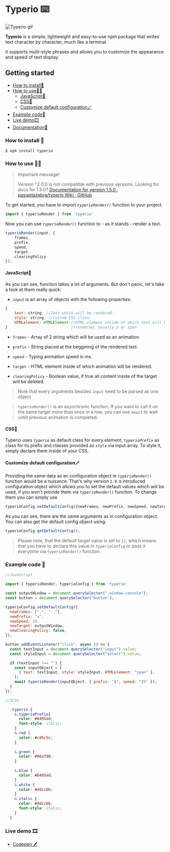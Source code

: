 # Typerio ⌨️

![Typerio gif](https://cdn.discordapp.com/attachments/827239377926619170/1204944493892341810/Arc_EsqyfDm9aa.gif?ex=65d69302&is=65c41e02&hm=8517adf99c6341e75da99e5be692911ef714e5ed7bfda977d5bce908ee4d97b4&)

**Typerio** is a simple, lightweight and easy-to-use npm package that writes text character by character, much like a terminal.

It supports multi-style phrases and allows you to customize the appearance and speed of text display.

## Getting started

- [How to install📩](#how-to-install-)
- [How to use🤷‍♂️](#how-to-use)
  - [JavaScript💛](#javascript)
  - [CSS💙](#css)
  - [Customize default configuration🪄](#customize-default-configuration)
- [Example code👀](#example-code-)
- [Live demo🎞️](#live-demo-)
- [Documentation📙](https://github.com/pasiastazebra/typerio/wiki/Documentation-for-versions-2.x.x)

### How to install 📩

```console
$ npm install typerio
```

### How to use 🤷‍♂️

> Important message!
> 
> Version ^2.0.0 is not compatible with previous versions. Looking for docs for 1.5.0? [Documentation for version 1.5.0 · pasiastazebra/typerio Wiki · GitHub](https://github.com/pasiastazebra/typerio/wiki/Documentation-for-version-1.5.0)

To get started, you have to import _`typerioRender()`_ function to your project.

```javascript
import { typerioRender } from 'typerio'
```

Now you can use _`typerioRender()`_ function to - as it stands - render a text.

```javascript
typerioRender(input, {
    frames,
    prefix,
    speed,
    target,
    clearingPolicy
});
```

#### JavaScript💛

As you can see, function takes a lot of arguments. But don't panic, let's take a look at them really quick:

- _`input`_ is an array of objects with the following properties:
  

```javascript
{
    text: string, //Text which will be rendered.
    style: string, //Custom CSS class.
    HTMLelement: HTMLElement //HTML element inside of which text will be
}                            //rendered. Usually p or span
```

- `frames` - Array of 2 string which will be used as an animation.
  
- `prefix` - String placed at the beggining of the rendered text.
  
- `speed` - Typing animation speed in ms.
  
- `target` - HTML element inside of which animation will be rendered.
  
- `clearingPolicy` - Boolean value, if true all content inside of the target will be deleted.
  

> Note that every arguments besides `input` need to be parsed as one object

> `typerioRender()` is an asynchronic function. If you want to call it on the same target more than once in a row, you can use `await` to wait untill previous animation is completed.

#### CSS💙

Typerio uses _`typerio`_ as default class for every element, *`typerioPrefix`* as class for its prefix and classes provided as `style` via input array. To style it, simply declare them inside of your CSS.

#### Customize default configuration🪄

Providing the same data as an configuration object in `typerioRender()` function would be a nuisance. That's why version `2.0.0` introduced configuration object which allows you to set the default values which will be used, if you won't provide them via `typerioRender()` function. To change them you can simply use

```javascript
typerioConfig.setDefaultConfig({newFrames, newPrefix, newSpeed, newTarget, newClearingPolicy});;
```

As you can see, there are the same arguments as in configuration object. You can also get the default config object using:

```javascript
typerioConfig.getDefaultConfig();
```

> Please note, that the default target value is set to `{}`, which means that you have to declare this value in `typerioConfig` or pass it everytime via `typerioRender()` function.

### Example code 👀

```javascript
//JavaScript

import { typerioRender, typerioConfig } from 'typerio'

const outputWindow = document.querySelector(".window-console");
const button = document.querySelector("button");

typerioConfig.setDefaultConfig({
  newFrames: [".", ".."],
  newPrefix: "x",
  newSpeed: 20,
  newTarget: outputWindow,
  newClearingPolicy: false,
});

button.addEventListener("click", async () => {
  const textInput = document.querySelector("input").value;
  const styleInput = document.querySelector("select").value;

  if (textInput !== "") {
    const inputObject = [
      { text: textInput, style: styleInput, HTMLelement: "span" },
    ];
    await typerioRender(inputObject, { prefix: "$", speed: "25" });
  }
});
```

```scss
//SCSS

  .typerio {
    &.typerioPrefix{
      color: #6495ed;
      font-style: italic;
    }
    &.red {
      color: #cd5c5c;
    }
  
    &.green {
      color: #86af80;
    }
  
    &.blue {
      color: #6495ed;
    }
    &.white {
      color: #ddccbb;
    }
    &.italic {
      color: #ddccbb;
      font-style: italic;
    }
  }
```

### Live demo 🎞️

- [Codepen 🖊️](https://codepen.io/pasiastazebra/pen/XWGqBLJ)